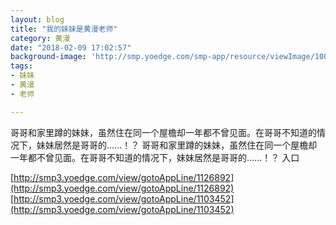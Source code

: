 ```yaml
---
layout: blog
title: "我的妹妹是黄漫老师"
category: 黄漫
date: "2018-02-09 17:02:57"
background-image: 'http://smp.yoedge.com/smp-app/resource/viewImage/1000978appline.png'
tags:
- 妹妹
- 黄漫
- 老师

---
```

哥哥和家里蹲的妹妹，虽然住在同一个屋檐却一年都不曾见面。在哥哥不知道的情况下，妹妹居然是哥哥的……！？
哥哥和家里蹲的妹妹，虽然住在同一个屋檐却一年都不曾见面。在哥哥不知道的情况下，妹妹居然是哥哥的……！？
入口

[http://smp3.yoedge.com/view/gotoAppLine/1126892](http://smp3.yoedge.com/view/gotoAppLine/1126892)
[http://smp3.yoedge.com/view/gotoAppLine/1103452](http://smp3.yoedge.com/view/gotoAppLine/1103452)

        
